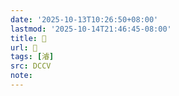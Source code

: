 ```yaml
---
date: '2025-10-13T10:26:50+08:00'
lastmod: '2025-10-14T21:46:45-08:00'
title: 􀤨
url: 􀤨
tags: [濬]
src: DCCV
note:
---
```

